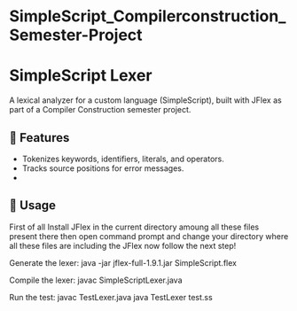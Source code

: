 # SimpleScript_Compilerconstruction_Semester-Project

# SimpleScript Lexer 
A lexical analyzer for a custom language (SimpleScript), built with JFlex as part of a Compiler Construction semester project.

## 🚀 Features  
- Tokenizes keywords, identifiers, literals, and operators.  
- Tracks source positions for error messages.
- 

## 🔧 Usage  
First of all Install JFlex in the current directory amoung all these files present there
then open command prompt and change your directory where all these files are including the JFlex
now follow the next step!

Generate the lexer:
java -jar jflex-full-1.9.1.jar SimpleScript.flex

Compile the lexer:
javac SimpleScriptLexer.java

Run the test:
javac TestLexer.java
java TestLexer test.ss

